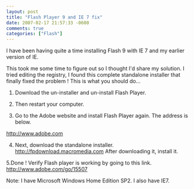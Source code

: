 ```yaml
---
layout: post
title: "Flash Player 9 and IE 7 fix"
date: 2007-02-17 21:57:33 -0600
comments: true
categories: ["Flash"]
---
```

I have been having quite a time installing Flash 9 with IE 7 and my earlier version of IE. 

This took me some time to figure out so I thought I'd share my solution. I tried editing the registry, I found this complete standalone installer that finally fixed the problem ! This is what you should do...

1. Download the un-installer and un-install Flash Player.

2. Then restart your computer.

3. Go to the Adobe website and install Flash Player again. The address is below.

<a href="http://www.adobe.com/shockwave/download/download.cgi?P1_Prod_Version=ShockwaveFlash&promoid=BIOW
">http://www.adobe.com</a>


4. Next, download the standalone installer. 
<a href="http://fpdownload.macromedia.com/get/flashplayer/current/licensing/win/install_flash_player_active_x.msi
">http://fpdownload.macromedia.com</a>
After downloading it, install it.

5.Done ! Verify Flash player is working by going to this link.
<a href="http://www.adobe.com/go/15507">http://www.adobe.com/go/15507</a>



Note: I have Microsoft Windows Home Edition SP2. I also have IE7. 
